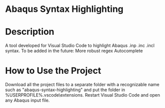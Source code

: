 # Abaqus Syntax Highlighting
 
# Description
A tool developed for Visual Studio Code to highlight Abaqus .inp .inc .incl syntax.
To be added in the future:
More robust regex
Autocomplete
# How to Use the Project
Download all the project files to a separate folder with a recognizable name such as "abaqus-syntax-highlighting" and put the folder in %USERPROFILE%\.vscode\extensions.
Restart Visual Studio Code and open any Abaqus input file.